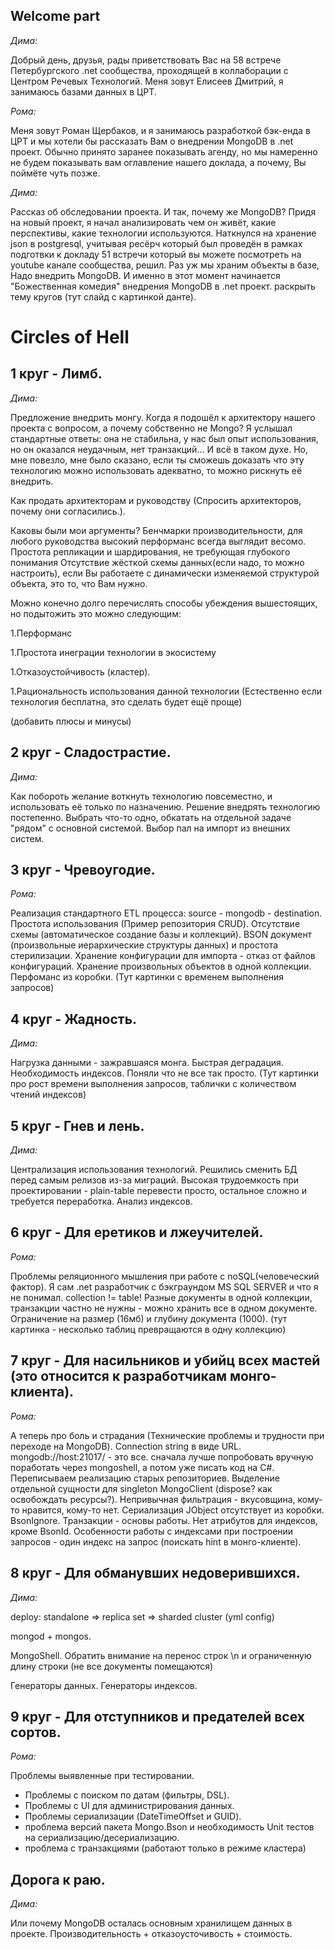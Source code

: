 ﻿## Welcome part

*Дима:*

Добрый день, друзья, рады приветствовать Вас на 58 встрече Петербургского .net сообщества, проходящей в коллаборации с Центром Речевых Технологий. 
Меня зовут Елисеев Дмитрий, я занимаюсь базами данных в ЦРТ. 

*Рома:*

Меня зовут Роман Щербаков, и я занимаюсь разработкой бэк-енда в ЦРТ и мы хотели бы рассказать Вам о внедрении MongoDB в .net проект. 
Обычно принято заранее показывать агенду, но мы намеренно не будем показывать вам оглавление нашего доклада, а почему, Вы поймёте чуть позже.

*Дима:*

Рассказ об обследовании проекта.
И так, почему же MongoDB? Придя на новый проект, я начал анализировать чем он живёт, какие перспективы, какие технологии используются. 
Наткнулся на хранение json в postgresql, учитывая ресёрч который был проведён в рамках подготвки к докладу 51 встречи который вы 
можете посмотреть на youtube канале сообщества, решил. Раз уж мы храним объекты в базе, Надо внедрить MongoDB. 
И именно в этот момент начинается "Божественная комедия" внедрения MongoDB в .net проект.
раскрыть тему кругов (тут слайд с картинкой данте).

#  Circles of Hell

## 1 круг - Лимб. 

*Дима:*

Предложение внедрить монгу. 
Когда я подошёл к архитектору нашего проекта с вопросом, а почему собственно не Mongo? 
Я услышал стандартные ответы: она не стабильна, у нас был опыт использования, но он оказался неудачным, нет транзакций... 
И всё в таком духе. Но, мне повезло, мне было сказано, если ты сможешь доказать что эту технологию можно 
использовать адекватно, то можно рискнуть её внедрить.

Как продать архитекторам и руководству (Спросить архитекторов, почему они согласились.). 

Каковы были мои аргументы? 
Бенчмарки производительности, для любого руководства высокий перформанс всегда выглядит весомо. 
Простота репликации и шардирования, не требующая глубокого понимания 
Отсутствие жёсткой схемы данных(если надо, то можно настроить), если Вы работаете с динамически изменяемой структурой объекта, это то, что Вам нужно.

Можно конечно долго перечислять способы убеждения вышестоящих, но подытожить это можно следующим:

1.Перформанс

1.Простота инеграции технологии в экосистему

1.Отказоустойчивость (кластер).

1.Рациональность использования данной технологии (Естественно если технология бесплатна, это сделать будет ещё проще)

(добавить плюсы и минусы)

## 2 круг - Сладострастие.

*Дима:* 

Как побороть желание воткнуть технологию повсеместно, и использовать её только по назначению.
Решение внедрять технологию постепенно. 
Выбрать что-то одно, обкатать на отдельной задаче "рядом" с основной системой.
Выбор пал на импорт из внешних систем.


## 3 круг - Чревоугодие.

*Рома:*

Реализация стандартного  ETL процесса: source - mongodb - destination.
Простота использования (Пример репозитория CRUD).
Отсутствие схемы (автоматическое создание базы и коллекций).
BSON документ (произвольные иерархические структуры данных) и простота стерилизации.
Хранение конфигурации для импорта - отказ от файлов конфигураций. 
Хранение произвольных объектов в одной коллекции.
Перфоманс из коробки.
(Тут картинки с временем выполнения запросов)


## 4 круг - Жадность.

*Дима:*

Нагрузка данными - зажравшаяся монга.
Быстрая деградация. 
Необходимость индексов.
Поняли что не все так просто.
(Тут картинки про рост времени выполнения запросов, таблички с количеством чтений индексов)


## 5 круг - Гнев и лень.

*Дима:*

Централизация использования технологий.
Решились сменить БД перед самым релизов из-за миграций.
Высокая трудоемкость при проектировании - plain-table перевести просто, остальное сложно и требуется переработка.
Анализ индексов.


## 6 круг - Для еретиков и лжеучителей.

*Рома:*

Проблемы реляционного мышления при работе с noSQL(человеческий фактор).
Я сам .net разработчик с бэкграундом MS SQL SERVER и что я не понимал.
collection != table!
Разные документы в одной коллекции, транзакции частно не нужны - можно хранить все в одном документе.
Ограничение на размер (16мб) и глубину документа (1000).
(тут картинка - несколько таблиц превращаются в одну коллекцию)

## 7 круг - Для насильников и убийц всех мастей (это относится к разработчикам монго-клиента).

*Рома:*

А теперь про боль и страдания (Технические проблемы и трудности при переходе на MongoDB).
Connection string в виде URL. mongodb://host:21017/ - это все.
сначала лучше попробовать вручную поработать через mongoshell, а потом уже писать код на C#.
Переписываем реализацию старых репозиториев.
Выделение отдельной сущности для singleton MongoClient (dispose? как освобождать ресурсы?).
Непривычная фильтрация - вкусовщина, кому-то нравится, кому-то нет.
Сериализация JObject отсутствует из коробки. BsonIgnore.
Транзакции - основы работы.
Нет атрибутов для индексов, кроме BsonId.
Особенности работы с индексами при построении запросов - один индекс на запрос (поискать hint в монго-клиенте).


## 8 круг - Для обманувших недоверившихся.

*Дима:*

deploy: standalone => replica set => sharded cluster (yml config)

mongod + mongos.

MongoShell. Обратить внимание на перенос строк \n и ограниченную длину строки (не все документы помещаются)

Генераторы данных. Генераторы индексов.


## 9 круг - Для отступников и предателей всех сортов.

*Рома:*

Проблемы выявленные при тестировании.
- Проблемы с поиском по датам (фильтры, DSL).
- Проблемы с UI для администрирования данных.
- Проблемы сериализации (DateTimeOffset и GUID). 
- проблема версий пакета Mongo.Bson и необходимость Unit тестов на сериализацию/десериализацию.
- проблема с транзакциями (работают только в режиме кластера)

## Дорога к раю.

*Дима:*

Или почему MongoDB осталась основным хранилищем данных в проекте.
Производительность + отказоусточивость + стоимость.




















